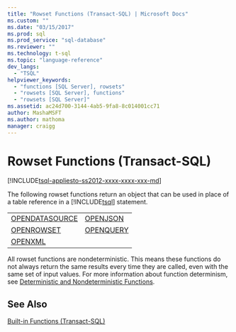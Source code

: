 ```yaml
---
title: "Rowset Functions (Transact-SQL) | Microsoft Docs"
ms.custom: ""
ms.date: "03/15/2017"
ms.prod: sql
ms.prod_service: "sql-database"
ms.reviewer: ""
ms.technology: t-sql
ms.topic: "language-reference"
dev_langs: 
  - "TSQL"
helpviewer_keywords: 
  - "functions [SQL Server], rowsets"
  - "rowsets [SQL Server], functions"
  - "rowsets [SQL Server]"
ms.assetid: ac24d700-3144-4ab5-9fa8-8c014001cc71
author: MashaMSFT
ms.author: mathoma
manager: craigg
---
```

# Rowset Functions (Transact-SQL)
[!INCLUDE[tsql-appliesto-ss2012-xxxx-xxxx-xxx-md](../../includes/tsql-appliesto-ss2012-xxxx-xxxx-xxx-md.md)]

  The following rowset functions return an object that can be used in place of a table reference in a [!INCLUDE[tsql](../../includes/tsql-md.md)] statement.  
  
|||  
|-|-|  
|[OPENDATASOURCE](../../t-sql/functions/opendatasource-transact-sql.md)|[OPENJSON](../../t-sql/functions/openjson-transact-sql.md)|  
|[OPENROWSET](../../t-sql/functions/openrowset-transact-sql.md)|[OPENQUERY](../../t-sql/functions/openquery-transact-sql.md)|  
|[OPENXML](../../t-sql/functions/openxml-transact-sql.md)||  
  
 All rowset functions are nondeterministic. This means these functions do not always return the same results every time they are called, even with the same set of input values. For more information about function determinism, see [Deterministic and Nondeterministic Functions](../../relational-databases/user-defined-functions/deterministic-and-nondeterministic-functions.md).  
  
## See Also  
 [Built-in Functions &#40;Transact-SQL&#41;](~/t-sql/functions/functions.md)  
  
  
